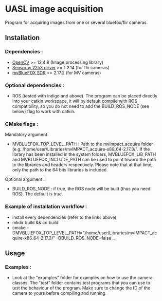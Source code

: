 # UASL image acquisition
Program for acquiring images from one or several bluefox/flir cameras.

## Installation

### Dependencies :
- [OpenCV](http://opencv.org/downloads.html) >= 12.4.8  (Image processing library)
- [Sensoray 2253 driver](http://www.sensoray.com/products/2253.htm) >= 1.2.14 (for flir cameras) 
- [mvBlueFOX SDK](https://www.matrix-vision.com/USB2.0-industrial-camera-mvbluefox.html) >= 2.17.2 (for MV cameras)

### Optional dependencies :
- ROS (tested with indigo and above). The program can be placed directly into your catkin workspace, it will by default compile with ROS compatibility, so you do not need to add the BUILD_ROS_NODE (see below) flag to work with catkin.

### CMake flags :
Mandatory argument: 
- MVBLUEFOX_TOP_LEVEL_PATH : Path to the mvImpact_acquire folder (e.g. /home/user/Libraries/mvIMPACT_acquire-x86_64-2.17.3/". If the library has been installed in the system folders, MVBLUEFOX_LIB_PATH and MVBLUEFOX_INCLUDE_PATH can be used to point toward the path to the libraries and headers respectively. Please note that at that time, only the path to the 64 bits libraries is included.

Optional argument :
- BUILD_ROS_NODE : if true, the ROS node will be built (thus you need ROS). The default is true.

### Example of installation workflow :
- install every dependencies (refer to the links above)
- mkdir build && cd build
- cmake -DMVBLUEFOX_TOP_LEVEL_PATH="/home/user/Libraries/mvIMPACT_acquire-x86_64-2.17.3/" -DBUILD_ROS_NODE=false ..

## Usage
### Examples :
- Look at the "examples" folder for examples on how to use the camera classes. The "test" folder contains test programs that you can use to test the behaviour of the program. Make sure to change the ID of the camera to yours before compiling and running.

